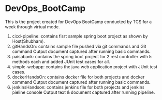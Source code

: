 # DevOps_BootCamp
This is the project created for DevOps BootCamp conducted by TCS for a week through virtual mode.
1. cicd-pipeline: contains fisrt sample spring boot project as shown by Host(Shubham).
2. gitHandsOn: contains sample file pushed via git commands and Git command Output document captured after running basic commands.
3. paisabank: contains the spring boot project for 2 rest controller with 5 methods each and added JUnit test cases for all.
4. simple-webapp: contains the java web application project with JUnit test cases.
5. dockerHandsOn: contains docker file for both projects and docker command Output document captured after running basic commands.
6. jenkinsHandson: contains jenkins file for both projects and jenkins pieline console Output text & document captured after running pipeline. 